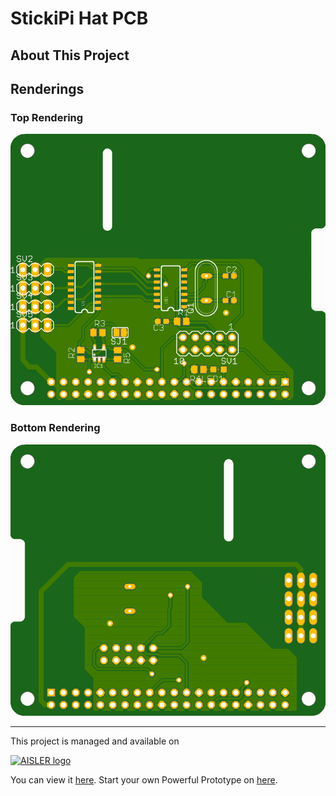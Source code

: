 # StickiPi Hat PCB

## About This Project



## Renderings

### Top Rendering
[![Top Rendering](renderings/top.png)](https://aisler.net/p/HBXBLQOW)

### Bottom Rendering
[![Bottom Rendering](renderings/bottom.png)](https://aisler.net/p/HBXBLQOW)

---

This project is managed and available on

[![AISLER logo](http://localhost:3000/public/logo.png)](https://aisler.net/p/HBXBLQOW)

You can view it [here](https://aisler.net/p/HBXBLQOW). Start your own Powerful Prototype on [here](https://aisler.net).
